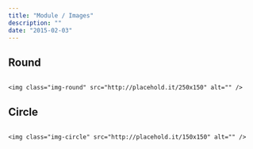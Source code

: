 ```yaml
---
title: "Module / Images"
description: ""
date: "2015-02-03"
---
```

<div class="l-section">
<h2>Round</h2>
<div class="demo">
  <p>
    <img class="img-round" src="http://placehold.it/250x150" alt="" />
  </p>
</div>

``` markup
<img class="img-round" src="http://placehold.it/250x150" alt="" />
```

</div>

<div class="l-section">
<h2>Circle</h2>
<div class="demo">
  <p>
    <img class="img-circle" src="http://placehold.it/150x150" alt="" />
  </p>
</div>

``` markup
<img class="img-circle" src="http://placehold.it/150x150" alt="" />
```

</div>
